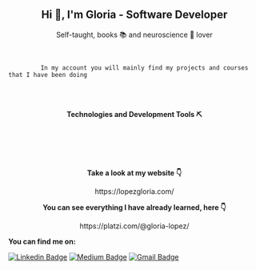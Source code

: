 <h2 align='center'> Hi 👋, I'm Gloria - Software Developer</h2>

<p align='center'> Self-taught, books 📚 and neuroscience 🧠 lover</p> <br>
    
```
         In my account you will mainly find my projects and courses that I have been doing 
 ```
   <br>
  <br>
<p align='center'> <strong>Technologies and Development Tools ⛏</strong> </p> 
<p align='center'>
 <img src="https://img.shields.io/badge/-Python-black?style=flat-square&logo=Python" alt=""> 
  <img src="https://img.shields.io/badge/%20AWS-232F3E?style=flat-square&logo=amazon-aws" alt="">
 <img src="https://img.shields.io/badge/-Docker-black?style=flat-square&logo=docker" alt="">
   <img src="https://img.shields.io/badge/-Django-green?style=flat-square&logo=django" alt="">
<img src="https://img.shields.io/badge/Mysql-9cf?style=flat-square&logo=mysql" alt=""> <br> 
 <img src="https://img.shields.io/badge/MongoDB-yellowgreen?style=flat-square&logo=mongoDB" alt="">
    <img src="https://img.shields.io/badge/Nodejs-black?style=flat-square&logo=Node.js" alt="">
    <img src="https://img.shields.io/badge/-PostgreSQL-336791?style=flat-square&logo=postgresql" alt="">
    <img src="https://img.shields.io/badge/rubyonrails-red?style=flat-square&logo=ruby" alt="">
     <img src="https://img.shields.io/badge/Linux-black?style=flat-square&logo=linux" alt="">
 </p>  <br>
 <p align='center'> <strong> Take a look at my website 👇</strong></p>
 <p align='center'><samll>https://lopezgloria.com/</small></p> 

<p align='center'> <strong> You can see everything I have already learned, here 👇</strong></p>
   <p align='center'>  https://platzi.com/@gloria-lopez/</p>

<p ><strong> You can find me on:</strong></p>
 
 
[![Linkedin Badge](https://img.shields.io/badge/-LinkdIn-blue?style=flat-square&logo=Linkedin&logoColor=white&link=https://medium.com/@soyglorialopez)](https://www.linkedin.com/in/gloria-l%C3%B3pez-86abaa129/)
[![Medium Badge](https://img.shields.io/badge/-Medium-03a57a?style=flat-square&labelColor=000000&logo=Medium&link=https://medium.com/@soyglorialopez)](https://medium.com/@soyglorialopez)
[![Gmail Badge](https://img.shields.io/badge/-Gmail-c14438?style=flat-square&logo=Gmail&logoColor=white&link=mailto:glorialopez.gelm@gmail.com)](mailto:glorialopez.gelm@gmail.com)
 
